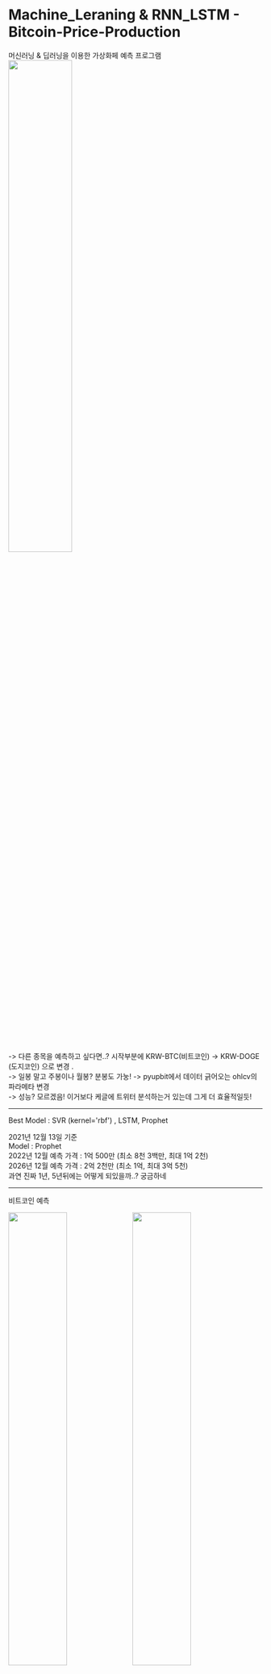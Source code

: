 # Machine_Leraning & RNN_LSTM - Bitcoin-Price-Production

머신러닝 & 딥러닝을 이용한 가상화페 예측 프로그램 <br>
 <img width="50%" src="https://user-images.githubusercontent.com/38518648/145906341-6af853f6-c2c1-419c-9b4f-851b70c71366.png"/>

-> 다른 종목을 예측하고 싶다면..? 시작부분에 KRW-BTC(비트코인) -> KRW-DOGE (도지코인) 으로 변경 . <br> 
-> 일봉 말고 주봉이나 월봉? 분봉도 가눙! -> pyupbit에서 데이터 긁어오는 ohlcv의 파라메타 변경 <br>
-> 성능? 모르겠음! 이거보다 케글에 트위터 분석하는거 있는데 그게 더 효율적일듯! <br>

---

Best Model : SVR (kernel='rbf') , LSTM, Prophet<br>


2021년 12월 13일 기준<br>
Model : Prophet <br>
2022년 12월 예측 가격 : 1억 500만   (최소 8천 3백만, 최대 1억 2천)<br>
2026년 12월 예측 가격 : 2억 2천만   (최소 1억, 최대 3억 5천)<br>
과연 진짜  1년, 5년뒤에는 어떻게 되있을까..? 궁금하네 <br>

---
비트코인 예측 
<p>
  <img width="48%" src="https://user-images.githubusercontent.com/38518648/145815952-fd8afbd1-a1fd-4849-9d0a-e4c038fceca7.png"/>
  <img width="48%" src="https://user-images.githubusercontent.com/38518648/145816128-d035845e-20b4-401c-940b-9e48754250b5.png"/>
</p>

---
화성 갈끄니까~~~ 도지코인 예측
<p>
  <img width="48%" src="https://user-images.githubusercontent.com/38518648/145816015-431280d9-5a3c-4d9a-ba83-8283d118ba94.png"/>
  <img width="48%" src="https://user-images.githubusercontent.com/38518648/145815973-99c43edf-a4d2-4a1c-aac7-d1a732c4b8fa.png"/>
  <img width="48%" src="https://user-images.githubusercontent.com/38518648/145815990-57ec9163-4292-4da2-93b6-961ee0c33b09.png"/>
  <img width="48%" src="https://user-images.githubusercontent.com/38518648/145816895-badbe070-4574-4703-a613-95cf3929020b.png"/>

</p>
